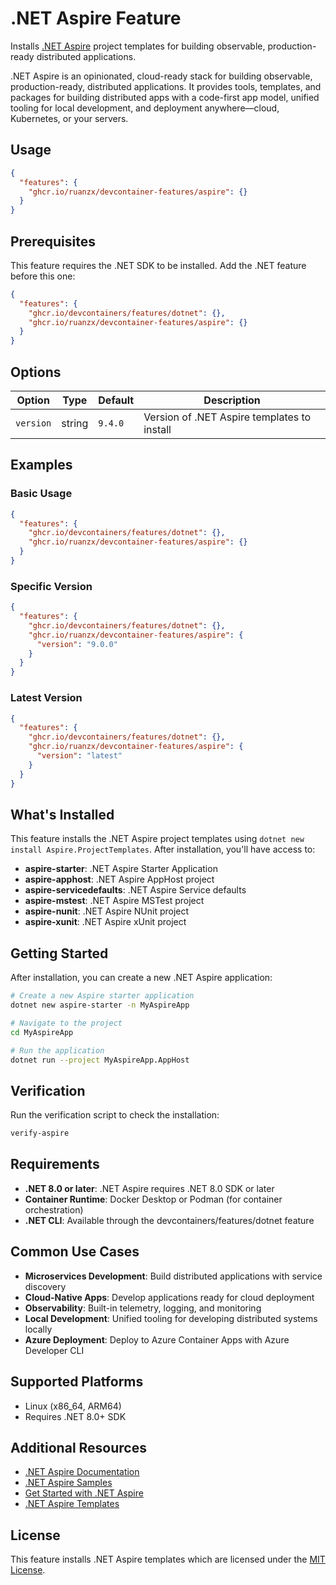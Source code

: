 # .NET Aspire Feature

Installs [.NET Aspire](https://learn.microsoft.com/en-us/dotnet/aspire/) project templates for building observable, production-ready distributed applications.

.NET Aspire is an opinionated, cloud-ready stack for building observable, production-ready, distributed applications. It provides tools, templates, and packages for building distributed apps with a code-first app model, unified tooling for local development, and deployment anywhere—cloud, Kubernetes, or your servers.

## Usage

```json
{
  "features": {
    "ghcr.io/ruanzx/devcontainer-features/aspire": {}
  }
}
```

## Prerequisites

This feature requires the .NET SDK to be installed. Add the .NET feature before this one:

```json
{
  "features": {
    "ghcr.io/devcontainers/features/dotnet": {},
    "ghcr.io/ruanzx/devcontainer-features/aspire": {}
  }
}
```

## Options

| Option    | Type   | Default | Description                                    |
| --------- | ------ | ------- | ---------------------------------------------- |
| `version` | string | `9.4.0` | Version of .NET Aspire templates to install   |

## Examples

### Basic Usage

```json
{
  "features": {
    "ghcr.io/devcontainers/features/dotnet": {},
    "ghcr.io/ruanzx/devcontainer-features/aspire": {}
  }
}
```

### Specific Version

```json
{
  "features": {
    "ghcr.io/devcontainers/features/dotnet": {},
    "ghcr.io/ruanzx/devcontainer-features/aspire": {
      "version": "9.0.0"
    }
  }
}
```

### Latest Version

```json
{
  "features": {
    "ghcr.io/devcontainers/features/dotnet": {},
    "ghcr.io/ruanzx/devcontainer-features/aspire": {
      "version": "latest"
    }
  }
}
```

## What's Installed

This feature installs the .NET Aspire project templates using `dotnet new install Aspire.ProjectTemplates`. After installation, you'll have access to:

- **aspire-starter**: .NET Aspire Starter Application
- **aspire-apphost**: .NET Aspire AppHost project
- **aspire-servicedefaults**: .NET Aspire Service defaults
- **aspire-mstest**: .NET Aspire MSTest project
- **aspire-nunit**: .NET Aspire NUnit project  
- **aspire-xunit**: .NET Aspire xUnit project

## Getting Started

After installation, you can create a new .NET Aspire application:

```bash
# Create a new Aspire starter application
dotnet new aspire-starter -n MyAspireApp

# Navigate to the project
cd MyAspireApp

# Run the application
dotnet run --project MyAspireApp.AppHost
```

## Verification

Run the verification script to check the installation:

```bash
verify-aspire
```

## Requirements

- **.NET 8.0 or later**: .NET Aspire requires .NET 8.0 SDK or later
- **Container Runtime**: Docker Desktop or Podman (for container orchestration)
- **.NET CLI**: Available through the devcontainers/features/dotnet feature

## Common Use Cases

- **Microservices Development**: Build distributed applications with service discovery
- **Cloud-Native Apps**: Develop applications ready for cloud deployment
- **Observability**: Built-in telemetry, logging, and monitoring
- **Local Development**: Unified tooling for developing distributed systems locally
- **Azure Deployment**: Deploy to Azure Container Apps with Azure Developer CLI

## Supported Platforms

- Linux (x86_64, ARM64)
- Requires .NET 8.0+ SDK

## Additional Resources

- [.NET Aspire Documentation](https://learn.microsoft.com/en-us/dotnet/aspire/)
- [.NET Aspire Samples](https://github.com/dotnet/aspire-samples)
- [Get Started with .NET Aspire](https://learn.microsoft.com/en-us/dotnet/aspire/get-started/build-your-first-aspire-app)
- [.NET Aspire Templates](https://learn.microsoft.com/en-us/dotnet/aspire/fundamentals/aspire-sdk-templates)

## License

This feature installs .NET Aspire templates which are licensed under the [MIT License](https://github.com/dotnet/aspire/blob/main/LICENSE.TXT).
